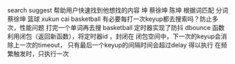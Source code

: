 search suggest 帮助用户快速找到他想找的内容
坤 蔡徐坤 陈坤
根据词匹配 分词
蔡徐坤 篮球
xukun cai basketball 有必要每打一次keyup都去搜索吗？防止多次，性能问题
打完一个单词再去搜 basketball
定时器实现了防抖 dbounce 函数利用闭包（返回新函数），将定时器id ，封闭在 闭包空间中，下一次的keyup会消除上一次的timeout，
只有最后一个keyup的间隔时间会超过delay 得以执行
在频繁触发时，只执行一次